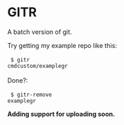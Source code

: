 # GITR

A batch version of git.

Try getting my example repo like this:<br><br>
<code>
$ gitr cmdcustom/examplegr
</code><br><br>
Done?:<br><br>
<code>
$ gitr-remove examplegr
</code>

**Adding support for uploading soon.**

